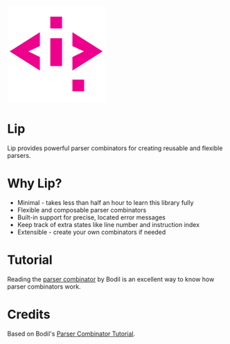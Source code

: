 ![lip logo](media/lip_logo.png)

# Lip
Lip provides powerful parser combinators for creating reusable and flexible parsers.

# Why Lip?
* Minimal - takes less than half an hour to learn this library fully
* Flexible and composable parser combinators
* Built-in support for precise, located error messages
* Keep track of extra states like line number and instruction index
* Extensible - create your own combinators if needed

# Tutorial
Reading the [parser combinator](https://bodil.lol/parser-combinators/) by Bodil is an excellent way to know how parser combinators work.

# Credits
Based on Bodil's [Parser Combinator Tutorial](https://bodil.lol/parser-combinators/).
